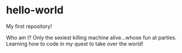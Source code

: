 # hello-world
My first repository!

Who am I? Only the sexiest killing machine alive...whose fun at parties.  Learning how to code in my quest to take over the world!

